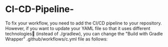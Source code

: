 # CI-CD-Pipeline-
To fix your workflow, you need to add the CI/CD pipeline to your repository. However, if you want to update your YAML file so that it uses different technologies🤣 (instead of ./gradlew), you can change the "Build with Gradle Wrapper" .github/workflows/c.yml file as follows:
